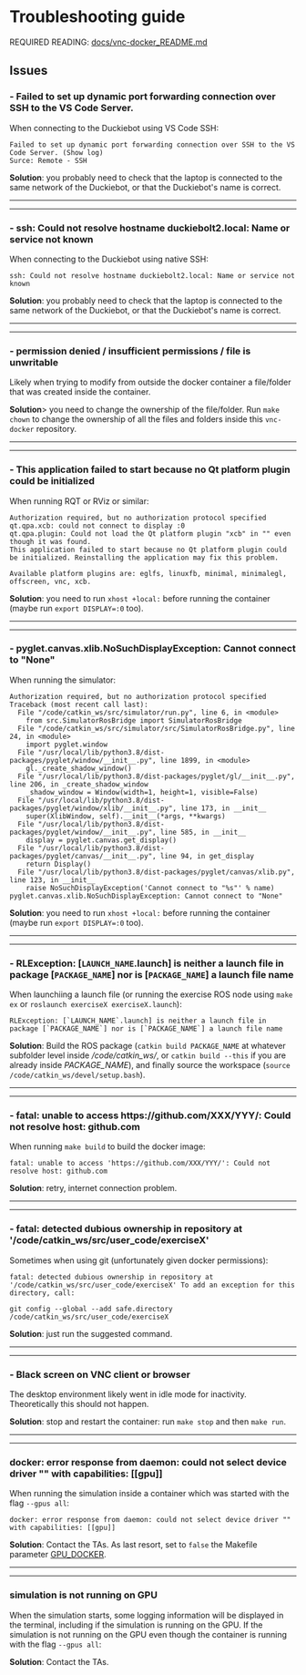 # Troubleshooting guide

REQUIRED READING: [docs/vnc-docker_README.md](./vnc-docker_README.md)

## Issues

### - Failed to set up dynamic port forwarding connection over SSH to the VS Code Server.
When connecting to the Duckiebot using VS Code SSH:
```
Failed to set up dynamic port forwarding connection over SSH to the VS Code Server. (Show log)
Surce: Remote - SSH
```
**Solution**: you probably need to check that the laptop is connected to the same network of the Duckiebot, or that the Duckiebot's name is correct.

---
---

### - ssh: Could not resolve hostname duckiebolt2.local: Name or service not known

When connecting to the Duckiebot using native SSH:
```
ssh: Could not resolve hostname duckiebolt2.local: Name or service not known
```
**Solution**: you probably need to check that the laptop is connected to the same network of the Duckiebot, or that the Duckiebot's name is correct.

---
---

### - permission denied / insufficient permissions / file is unwritable
Likely when trying to modify from outside the docker container a file/folder that was created inside the container.

**Solution**> you need to change the ownership of the file/folder. Run `make chown` to change the ownership of all the files and folders inside this `vnc-docker` repository.

---
---

### - This application failed to start because no Qt platform plugin could be initialized
When running RQT or RViz or similar:

```
Authorization required, but no authorization protocol specified
qt.qpa.xcb: could not connect to display :0 
qt.qpa.plugin: Could not load the Qt platform plugin "xcb" in "" even though it was found.
This application failed to start because no Qt platform plugin could be initialized. Reinstalling the application may fix this problem.

Available platform plugins are: eglfs, linuxfb, minimal, minimalegl, offscreen, vnc, xcb.
```
**Solution**: you need to run `xhost +local:` before running the container (maybe run `export DISPLAY=:0` too).

---
---

### - pyglet.canvas.xlib.NoSuchDisplayException: Cannot connect to "None"
When running the simulator:

```
Authorization required, but no authorization protocol specified
Traceback (most recent call last):
  File "/code/catkin_ws/src/simulator/run.py", line 6, in <module>
    from src.SimulatorRosBridge import SimulatorRosBridge
  File "/code/catkin_ws/src/simulator/src/SimulatorRosBridge.py", line 24, in <module>
    import pyglet.window
  File "/usr/local/lib/python3.8/dist-packages/pyglet/window/__init__.py", line 1899, in <module>
    gl._create_shadow_window()
  File "/usr/local/lib/python3.8/dist-packages/pyglet/gl/__init__.py", line 206, in _create_shadow_window
    _shadow_window = Window(width=1, height=1, visible=False)
  File "/usr/local/lib/python3.8/dist-packages/pyglet/window/xlib/__init__.py", line 173, in __init__
    super(XlibWindow, self).__init__(*args, **kwargs)
  File "/usr/local/lib/python3.8/dist-packages/pyglet/window/__init__.py", line 585, in __init__
    display = pyglet.canvas.get_display()
  File "/usr/local/lib/python3.8/dist-packages/pyglet/canvas/__init__.py", line 94, in get_display
    return Display()
  File "/usr/local/lib/python3.8/dist-packages/pyglet/canvas/xlib.py", line 123, in __init__
    raise NoSuchDisplayException('Cannot connect to "%s"' % name)
pyglet.canvas.xlib.NoSuchDisplayException: Cannot connect to "None"
```
**Solution**: you need to run `xhost +local:` before running the container (maybe run `export DISPLAY=:0` too).

---
---

### - RLException: [`LAUNCH_NAME`.launch] is neither a launch file in package [`PACKAGE_NAME`] nor is [`PACKAGE_NAME`] a launch file name
When launchiing a launch file (or running the exercise ROS node using `make ex` or `roslaunch exerciseX exerciseX.launch`):

```
RLException: [`LAUNCH_NAME`.launch] is neither a launch file in package [`PACKAGE_NAME`] nor is [`PACKAGE_NAME`] a launch file name
```

**Solution**: Build the ROS package (`catkin build PACKAGE_NAME` at whatever subfolder level inside */code/catkin_ws/*, or `catkin build --this` if you are already inside *PACKAGE_NAME*), and finally source the workspace (`source /code/catkin_ws/devel/setup.bash`).

---
---

### - fatal: unable to access https<span>://</span>github.com/XXX/YYY/: Could not resolve host: github.com
When running `make build` to build the docker image:

```
fatal: unable to access 'https://github.com/XXX/YYY/': Could not resolve host: github.com
```

**Solution**: retry, internet connection problem.

---
---

### - fatal: detected dubious ownership in repository at '/code/catkin_ws/src/user_code/exerciseX'
Sometimes when using git (unfortunately given docker permissions):

```
fatal: detected dubious ownership in repository at '/code/catkin_ws/src/user_code/exerciseX' To add an exception for this directory, call:

git config --global --add safe.directory /code/catkin_ws/src/user_code/exerciseX
```

**Solution**: just run the suggested command.

---
---

### - Black screen on VNC client or browser
The desktop environment likely went in idle mode for inactivity. Theoretically this should not happen.

**Solution**: stop and restart the container: run `make stop` and then `make run`. 

---
---


### docker: error response from daemon: could not select device driver "" with capabilities: \[\[gpu\]\]
When running the simulation inside a container which was started with the flag `--gpus all`:

```
docker: error response from daemon: could not select device driver "" with capabilities: [[gpu]]
```
**Solution**: Contact the TAs. As last resort, set to `false` the Makefile parameter [GPU_DOCKER](../Makefile#L18).

---
---

### simulation is not running on GPU

When the simulation starts, some logging information will be displayed in the terminal, including if the simulation is running on the GPU.
If the simulation is not running on the GPU even though the container is running with the flag `--gpus all`:

**Solution**: Contact the TAs.